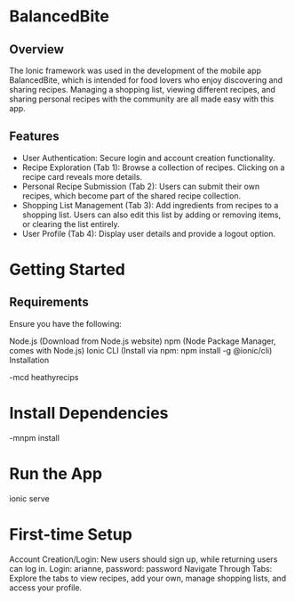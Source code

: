# BalancedBite


## Overview
The Ionic framework was used in the development of the mobile app BalancedBite, which is intended for food lovers who enjoy discovering and sharing recipes. Managing a shopping list, viewing different recipes, and sharing personal recipes with the community are all made easy with this app.

## Features

- User Authentication: Secure login and account creation functionality.
- Recipe Exploration (Tab 1): Browse a collection of recipes. Clicking on a recipe card reveals more details.
- Personal Recipe Submission (Tab 2): Users can submit their own recipes, which become part of the shared recipe collection.
- Shopping List Management (Tab 3): Add ingredients from recipes to a shopping list. Users can also edit this list by adding or removing items, or clearing the list entirely.
- User Profile (Tab 4): Display user details and provide a logout option.

# Getting Started

## Requirements
Ensure you have the following:

Node.js (Download from Node.js website)
npm (Node Package Manager, comes with Node.js)
Ionic CLI (Install via npm: npm install -g @ionic/cli)
Installation

-mcd heathyrecips

# Install Dependencies
-mnpm install
# Run the App
ionic serve

# First-time Setup
Account Creation/Login: New users should sign up, while returning users can log in.
Login: arianne, password: password 
Navigate Through Tabs: Explore the tabs to view recipes, add your own, manage shopping lists, and access your profile.
